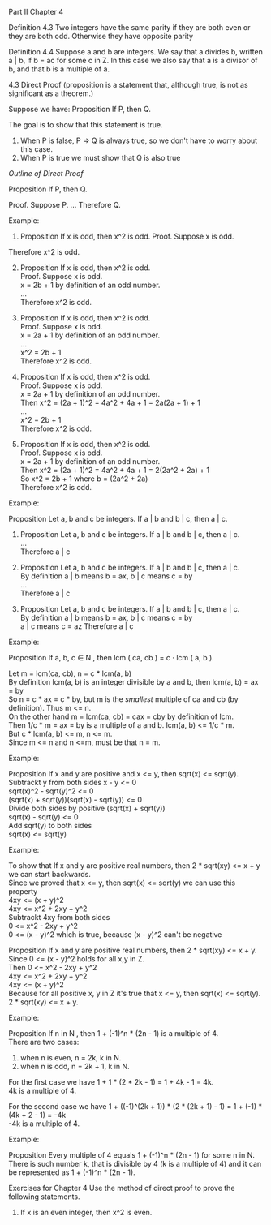 Part II
Chapter 4

Definition 4.3 Two integers have the same parity if they are both even or they are both odd. Otherwise they have opposite parity

Definition 4.4 Suppose a and b are integers. We say that a divides b, written a | b, if b = ac for some c in Z. In this case we also say that a is a divisor of b, and that b is a multiple of a.

4.3 Direct Proof
(proposition is a statement that, although true, is not as significant as a theorem.)

Suppose we have:
Proposition If P, then Q.

The goal is to show that this statement is true.
1. When P is false, P => Q is always true, so we don't have to worry about this case.
2. When P is true we must show that Q is also true



*Outline of Direct Proof*

Proposition If P, then Q.

Proof. Suppose P.
...
Therefore Q.

Example:

1) Proposition If x is odd, then x^2 is odd.
Proof. Suppose x is odd.

Therefore x^2 is odd.

2) Proposition If x is odd, then x^2 is odd.    
Proof. Suppose x is odd.    
x = 2b + 1 by definition of an odd number.    
...    
Therefore x^2 is odd.    


3) Proposition If x is odd, then x^2 is odd.    
Proof. Suppose x is odd.    
x = 2a + 1 by definition of an odd number.    
...    
x^2 = 2b + 1    
Therefore x^2 is odd.    


4) Proposition If x is odd, then x^2 is odd.    
Proof. Suppose x is odd.    
x = 2a + 1 by definition of an odd number.    
Then x^2 = (2a + 1)^2 = 4a^2 + 4a + 1 = 2a(2a + 1) + 1    
...    
x^2 = 2b + 1    
Therefore x^2 is odd.    

5) Proposition If x is odd, then x^2 is odd.    
Proof. Suppose x is odd.    
x = 2a + 1 by definition of an odd number.    
Then x^2 = (2a + 1)^2 = 4a^2 + 4a + 1 = 2(2a^2 + 2a) + 1    
So x^2 = 2b + 1 where b = (2a^2 + 2a)    
Therefore x^2 is odd.    


Example:    

Proposition Let a, b and c be integers. If a | b and b | c, then a | c.    

1) Proposition Let a, b and c be integers. If a | b and b | c, then a | c.    
...    
Therefore a | c    

2) Proposition Let a, b and c be integers. If a | b and b | c, then a | c.  
By definition a | b means b = ax, b | c means c = by    
...    
Therefore a | c  

3) Proposition Let a, b and c be integers. If a | b and b | c, then a | c.  
By definition a | b means b = ax, b | c means c = by    
a | c means c = az
Therefore a | c  


Example:    

Proposition If a, b, c ∈ N , then lcm ( ca, cb ) = c · lcm ( a, b ).    

Let m = lcm(ca, cb), n = c * lcm(a, b)    
By definition lcm(a, b) is an integer divisible by a and b, then lcm(a, b) = ax = by    
So n = c * ax = c * by, but m is the *smallest* multiple of ca and cb (by definition). Thus m <= n.    
On the other hand m = lcm(ca, cb) = cax = cby by definition of lcm.    
Then 1/c * m = ax = by is a multiple of a and b. lcm(a, b) <= 1/c * m.    
But c * lcm(a, b) <= m, n <= m.    
Since m <= n and n <=m, must be that n = m.    


Example:

Proposition If x and y are positive and x <= y, then sqrt(x) <= sqrt(y).    
Subtrackt y from both sides x - y <= 0    
sqrt(x)^2 - sqrt(y)^2 <= 0    
(sqrt(x) + sqrt(y))(sqrt(x) - sqrt(y)) <= 0    
Divide both sides by positive (sqrt(x) + sqrt(y))    
sqrt(x) - sqrt(y) <= 0    
Add sqrt(y) to both sides    
sqrt(x) <= sqrt(y)    


Example:

To show that If x and y are positive real numbers, then 2 * sqrt(xy) <= x + y we can start backwards.    
Since we proved that x <= y, then sqrt(x) <= sqrt(y) we can use this property    
4xy <= (x + y)^2    
4xy <= x^2 + 2xy + y^2    
Subtrackt 4xy from both sides    
0 <= x^2 - 2xy + y^2    
0 <= (x - y)^2 which is true, because (x - y)^2 can't be negative    

Proposition If x and y are positive real numbers, then 2 * sqrt(xy) <= x + y.    
Since 0 <= (x - y)^2 holds for all x,y in Z.    
Then 0 <= x^2 - 2xy + y^2      
4xy <= x^2 + 2xy + y^2    
4xy <= (x + y)^2      
Because for all positive x, y in Z it's true that x <= y, then sqrt(x) <= sqrt(y).    
2 * sqrt(xy) <= x + y.    

Example:

Proposition If n in N , then 1 + (-1)^n * (2n - 1) is a multiple of 4.    
There are two cases:    
1) when n is even, n = 2k, k in N.   
2) when n is odd, n = 2k + 1, k in N.    

For the first case we have 1 + 1 * (2 * 2k - 1) = 1 + 4k - 1 = 4k.   
4k is a multiple of 4.   

For the second case we have 1 + ((-1)^(2k + 1)) * (2 * (2k + 1) - 1) = 1 + (-1) * (4k + 2 - 1) = -4k   
-4k is a multiple of 4.     


Example:

Proposition Every multiple of 4 equals 1 + (-1)^n * (2n - 1) for some n in N.    
There is such number k, that is divisible by 4 (k is a multiple of 4) and it can be represented as 1 + (-1)^n * (2n - 1).    

Exercises for Chapter 4
Use the method of direct proof to prove the following statements.
1. If x is an even integer, then x^2 is even.  
